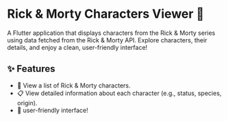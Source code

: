 # Rick & Morty Characters Viewer 🚀 

A Flutter application that displays characters from the Rick & Morty series using data fetched from the Rick & Morty API. Explore characters, their details, and enjoy a clean, user-friendly interface!

## ✨ Features
- 🚀 View a list of Rick & Morty characters.
- 📋 View detailed information about each character (e.g., status, species, origin).
- 📱 user-friendly interface!
